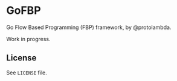 # GoFBP

Go Flow Based Programming (FBP) framework, by @protolambda.

Work in progress.


## License

See `LICENSE` file.

